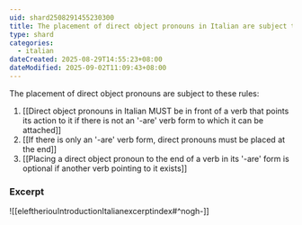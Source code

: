 ```yaml
---
uid: shard2508291455230300
title: The placement of direct object pronouns in Italian are subject to these rules
type: shard
categories:
  - italian
dateCreated: 2025-08-29T14:55:23+08:00
dateModified: 2025-09-02T11:09:43+08:00
---
```

The placement of direct object pronouns are subject to these rules:
1. [[Direct object pronouns in Italian MUST be in front of a verb that points its action to it if there is not an '-are' verb form to which it can be attached]]
2. [[If there is only an '-are' verb form, direct pronouns must be placed at the end]]
3. [[Placing a direct object pronoun to the end of a verb in its '-are' form is optional if another verb pointing to it exists]]

### Excerpt
![[eleftheriouIntroductionItalianexcerptindex#^nogh-]]